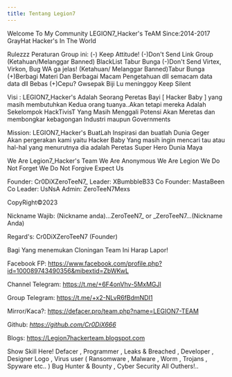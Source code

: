 ```yaml
---
title: Tentang Legion7
---
```


Welcome To My Community
LEGION7_Hacker's TeAM
Since:2014-2017
GrayHat Hacker's In The World

Rulezzz Peraturan Group ini:
(-) Keep Attitude!
(-)Don't Send Link Group (Ketahuan/Melanggar Banned) BlackList Tabur Bunga
(-)Don't Send Virtex, Virkon, Bug WA ga jelas! (Ketahuan/ Melanggar Banned)Tabur Bunga
(+)Berbagi Materi Dan Berbagai Macam Pengetahuan dll semacam data data dll Bebas
(+)Cepu? Gwsepak Biji Lu meninggoy
Keep Silent

Visi : LEGION7_Hacker's Adalah Seorang Peretas Bayi [ Hacker Baby ] yang masih membutuhkan Kedua orang tuanya..Akan tetapi mereka Adalah Sekelompok HackTivisT Yang Masih Menggali Potensi Akan Meretas dan membongkar kebagongan Industri maupun Governments

Mission: LEGION7_Hacker's BuatLah Inspirasi dan buatlah Dunia Geger Akan pergerakan kami yaitu Hacker Baby Yang masih ingin mencari tau atau hal-hal yang menurutnya dia adalah Peretas Super Hero Dunia Maya

We Are Legion7_Hacker's Team
We Are Anonymous
We Are Legion
We Do Not Forget
We Do Not Forgive
Expect Us

Founder: Cr0DiXZeroTeeN7\_
Leader: XBumbbleB33
Co Founder: MastaBeen
Co Leader: UsNsA
Admin: ZeroTeeN7Mexs

CopyRight©2023

Nickname Wajib: (Nickname anda)…ZeroTeeN7\_ or \_ZeroTeeN7…(Nickname Anda)

Regard's: Cr0DiXZeroTeeN7 (Founder)

Bagi Yang menemukan Cloningan Team Ini Harap Lapor!

Facebook FP: https://www.facebook.com/profile.php?id=100089743490356&mibextid=ZbWKwL

Channel Telegram: https://t.me/+6F4onVhv-5MxMGJl

Group Telegram: https://t.me/+x2-NLvR6fBdmNDI1

Mirror/Kaca?: https://defacer.pro/team.php?name=LEGION7-TEAM

Github: _*https://github.com/Cr0DiX666*_

Blogs: https://Legion7hackerteam.blogspot.com

Show Skill Here!
Defacer , Programmer , Leaks & Breached , Developer , Designer Logo , Virus user ( Ransomware , Malware , Worm , Trojans , Spyware etc.. ) Bug Hunter & Bounty , Cyber Security All Outhers!..
